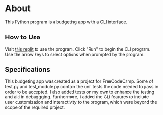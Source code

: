 # About
This Python program is a budgeting app with a CLI interface.

## How to Use
Visit [this replit](https://replit.com/@njhaus/CLI-Budgeting-App) to use the program. Click "Run" to begin the CLI program. Use the arrow keys to select options when prompted by the program.

## Specifications
This budgeting app was created as a project for FreeCodeCamp. Some of test.py and test_module.py contain the unit tests the code needed to pass in order to be accepted. I also added tests on my own to enhance the testing and aid in debuggging. Furthermore, I added the CLI features to include user customization and interactivity to the program, which were beyond the scope of the required project.
